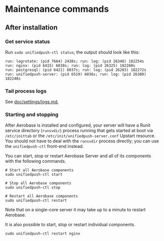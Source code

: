 # Maintenance commands

## After installation

### Get service status

Run `sudo unifiedpush-ctl status`; the output should look like this:

```
run: logrotate: (pid 7664) 2438s; run: log: (pid 26348) 182254s
run: nginx: (pid 6415) 6038s; run: log: (pid 26325) 182260s
run: postgresql: (pid 6421) 6037s; run: log: (pid 26203) 182272s
run: unifiedpush-server: (pid 6519) 6036s; run: log: (pid 26380) 182248s
```

### Tail process logs

See [doc/settings/logs.md.](doc/settings/logs.md)

### Starting and stopping

After Aerobase is installed and configured, your server will have a Runit
service directory (`runsvdir`) process running that gets started at boot via
`/etc/inittab` or the `/etc/init/unifiedpush-server.conf` Upstart resource.  You
should not have to deal with the `runsvdir` process directly; you can use the
`unifiedpush-ctl` front-end instead.

You can start, stop or restart Aerobase Server and all of its components with the
following commands.

```shell
# Start all Aerobase components
sudo unifiedpush-ctl start

# Stop all Aerobase components
sudo unifiedpush-ctl stop

# Restart all Aerobase components
sudo unifiedpush-ctl restart
```

Note that on a single-core server it may take up to a minute to restart Aerobase.

It is also possible to start, stop or restart individual components.

```shell
sudo unifiedpush-ctl restart nginx
```
